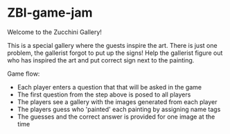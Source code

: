 # ZBI-game-jam

Welcome to the Zucchini Gallery!

This is a special gallery where the guests inspire the art. There is just one problem, the gallerist forgot to put up the signs! Help the gallerist figure out who has inspired the art and put correct sign next to the painting.

Game flow:
* Each player enters a question that that will be asked in the game
* The first question from the step above is posed to all players
* The players see a gallery with the images generated from each player
* The players guess who 'painted' each painting by assigning name tags
* The guesses and the correct answer is provided for one image at the time
